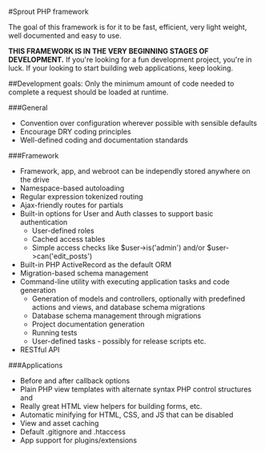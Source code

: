 #Sprout PHP framework

The goal of this framework is for it to be fast, efficient, very light weight, well documented and easy to use.

**THIS FRAMEWORK IS IN THE VERY BEGINNING STAGES OF DEVELOPMENT.** If you're looking for a fun development project, you're in luck.  If your looking to start building web applications, keep looking.

##Development goals:
Only the minimum amount of code needed to complete a request should be loaded at runtime.

###General
* Convention over configuration wherever possible with sensible defaults
* Encourage DRY coding principles
* Well-defined coding and documentation standards

###Framework
* Framework, app, and webroot can be independly stored anywhere on the drive
* Namespace-based autoloading
* Regular expression tokenized routing
* Ajax-friendly routes for partials
* Built-in options for User and Auth classes to support basic authentication
  - User-defined roles
  - Cached access tables
  - Simple access checks like $user->is('admin') and/or $user->can('edit_posts')
* Built-in PHP ActiveRecord as the default ORM
* Migration-based schema management
* Command-line utility with executing application tasks and code generation
  - Generation of models and controllers, optionally with predefined actions and
    views, and database schema migrations
  - Database schema management through migrations
  - Project documentation generation
  - Running tests
  - User-defined tasks - possibly for release scripts etc.
* RESTful API

###Applications
* Before and after callback options
* Plain PHP view templates with alternate syntax PHP control structures and
* Really great HTML view helpers for building forms, etc.
* Automatic minifying for HTML, CSS, and JS that can be disabled
* View and asset caching
* Default .gitignore and .htaccess
* App support for plugins/extensions